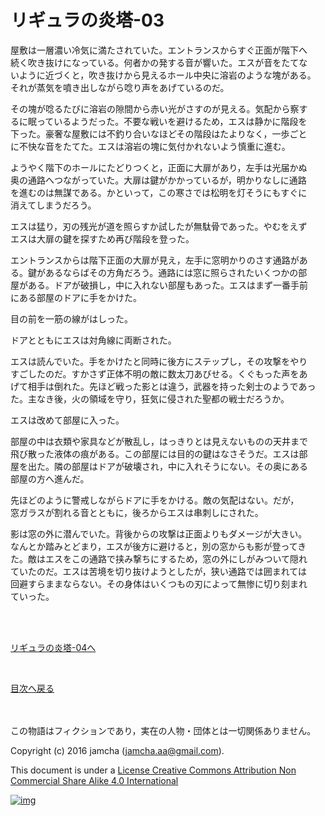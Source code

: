 # リギュラの炎塔-03

屋敷は一層濃い冷気に満たされていた。エントランスからすぐ正面が階下へ  
続く吹き抜けになっている。何者かの発する音が響いた。エスが音をたてな  
いように近づくと，吹き抜けから見えるホール中央に溶岩のような塊がある。  
それが蒸気を噴き出しながら唸り声をあげているのだ。  

その塊が唸るたびに溶岩の隙間から赤い光がさすのが見える。気配から察す  
るに眠っているようだった。不要な戦いを避けるため，エスは静かに階段を  
下った。豪奢な屋敷には不釣り合いなほどその階段はたよりなく，一歩ごと  
に不快な音をたてた。エスは溶岩の塊に気付かれないよう慎重に進む。  

ようやく階下のホールにたどりつくと，正面に大扉があり，左手は光届かぬ  
奥の通路へつながっていた。大扉は鍵がかかっているが，明かりなしに通路  
を進むのは無謀である。かといって，この寒さでは松明を灯そうにもすぐに  
消えてしまうだろう。  

エスは猛り，刃の残光が道を照らすか試したが無駄骨であった。やむをえず  
エスは大扉の鍵を探すため再び階段を登った。  

エントランスからは階下正面の大扉が見え，左手に窓明かりのさす通路があ  
る。鍵があるならばその方角だろう。通路には窓に照らされたいくつかの部  
屋がある。ドアが破損し，中に入れない部屋もあった。エスはまず一番手前  
にある部屋のドアに手をかけた。  

目の前を一筋の線がはしった。  

ドアとともにエスは対角線に両断された。  

エスは読んでいた。手をかけたと同時に後方にステップし，その攻撃をやり  
すごしたのだ。すかさず正体不明の敵に数太刀あびせる。くぐもった声をあ  
げて相手は倒れた。先ほど戦った影とは違う，武器を持った剣士のようであっ  
た。主なき後，火の領域を守り，狂気に侵された聖都の戦士だろうか。  

エスは改めて部屋に入った。  

部屋の中は衣類や家具などが散乱し，はっきりとは見えないものの天井まで  
飛び散った液体の痕がある。この部屋には目的の鍵はなさそうだ。エスは部  
屋を出た。隣の部屋はドアが破壊され，中に入れそうにない。その奥にある  
部屋の方へ進んだ。  

先ほどのように警戒しながらドアに手をかける。敵の気配はない。だが，  
窓ガラスが割れる音とともに，後ろからエスは串刺しにされた。  

影は窓の外に潜んでいた。背後からの攻撃は正面よりもダメージが大きい。  
なんとか踏みとどまり，エスが後方に避けると，別の窓からも影が登ってき  
た。敵はエスをこの通路で挟み撃ちにするため，窓の外にしがみついて隠れ  
ていたのだ。エスは苦境を切り抜けようとしたが，狭い通路では囲まれては  
回避すらままならない。その身体はいくつもの刃によって無惨に切り刻まれ  
ていった。  

<br>  
<br>  

[リギュラの炎塔-04へ](./04.md)  

<br>  

[目次へ戻る](https://github.com/jamcha-aa/EbonyBlades/blob/master/README.md)  

<br>  
<br>  
この物語はフィクションであり，実在の人物・団体とは一切関係ありません。  

Copyright (c) 2016 jamcha (jamcha.aa@gmail.com).  

This document is under a [License Creative Commons Attribution Non Commercial Share Alike 4.0 International](http://creativecommons.org/licenses/by-nc-sa/4.0/deed)  

[![img](http://i.creativecommons.org/l/by-nc-sa/3.0/80x15.png)](http://creativecommons.org/licenses/by-nc-sa/4.0/deed)